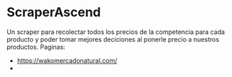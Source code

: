 # ScraperAscend

Un scraper para recolectar todos los precios de la competencia para cada producto y poder tomar mejores deciciones al ponerle precio a nuestros productos.
Paginas:
- https://wakomercadonatural.com/
- 
